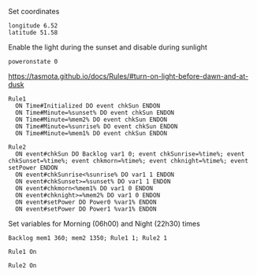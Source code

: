 Set coordinates

```text
longitude 6.52
latitude 51.58
```

Enable the light during the sunset and disable during sunlight

```
poweronstate 0
```

https://tasmota.github.io/docs/Rules/#turn-on-light-before-dawn-and-at-dusk

```
Rule1
  ON Time#Initialized DO event chkSun ENDON
  ON Time#Minute=%sunset% DO event chkSun ENDON
  ON Time#Minute=%mem2% DO event chkSun ENDON
  ON Time#Minute=%sunrise% DO event chkSun ENDON
  ON Time#Minute=%mem1% DO event chkSun ENDON
```

```
Rule2
  ON event#chkSun DO Backlog var1 0; event chkSunrise=%time%; event chkSunset=%time%; event chkmorn=%time%; event chknight=%time%; event setPower ENDON
  ON event#chkSunrise<%sunrise% DO var1 1 ENDON
  ON event#chkSunset>=%sunset% DO var1 1 ENDON
  ON event#chkmorn<%mem1% DO var1 0 ENDON
  ON event#chknight>=%mem2% DO var1 0 ENDON
  ON event#setPower DO Power0 %var1% ENDON
  ON event#setPower DO Power1 %var1% ENDON
```

Set variables for Morning (06h00) and Night (22h30) times

```
Backlog mem1 360; mem2 1350; Rule1 1; Rule2 1
```

```
Rule1 On
```

```
Rule2 On
```
